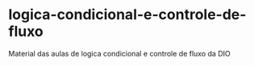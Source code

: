 # logica-condicional-e-controle-de-fluxo
Material das aulas de logica condicional e controle de fluxo da DIO
